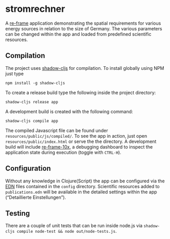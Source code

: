 # stromrechner

A [re-frame](https://github.com/day8/re-frame) application demonstrating the spatial requirements for various energy sources in relation to the size of Germany. The various parameters can be changed within the app and loaded from predefined scientific resources.

## Compilation

The project uses [shadow-cljs](https://github.com/thheller/shadow-cljs) for compilation. To install globally using NPM just type
```
npm install -g shadow-cljs
```
To create a release build type the following inside the project directory:
```
shadow-cljs release app
```
A development build is created with the following command:
```
shadow-cljs compile app
```

The compiled Javascript file can be found under `resources/public/js/compiled/`. To see the app in action, just open `resources/public/index.html` or serve the the directory. A development build will include [re-frame-10x](https://github.com/day8/re-frame-10x), a debugging dashboard to inspect the application state during execution (toggle with `CTRL-H`).

## Configuration

Without any knowledge in Clojure(Script) the app can be configured via the [EDN](https://github.com/edn-format/edn) files contained in the `config` directory. Scientific resources added to `publications.edn`  will be available in the detailed settings within the app (“Detaillierte Einstellungen”).

## Testing

There are a couple of unit tests that can be run inside node.js via `shadow-cljs compile node-test && node out/node-tests.js`.
